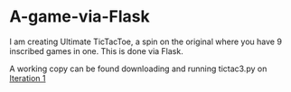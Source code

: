 # A-game-via-Flask
I am creating Ultimate TicTacToe, a spin on the original where you have 9 inscribed games in one. 
This is done via Flask.

A working copy can be found downloading and running tictac3.py on [Iteration 1](./Iteration1)
